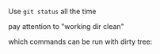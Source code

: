 Use `git status` all the time

pay attention to "working dir clean"

which commands can be run with dirty tree: